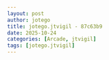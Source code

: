 ```yaml
---
layout: post
author: jotego
title: jotego.jtvigil - 87c63b9
date: 2025-10-24
categories: [Arcade, jtvigil]
tags: [jotego.jtvigil]
---
```


